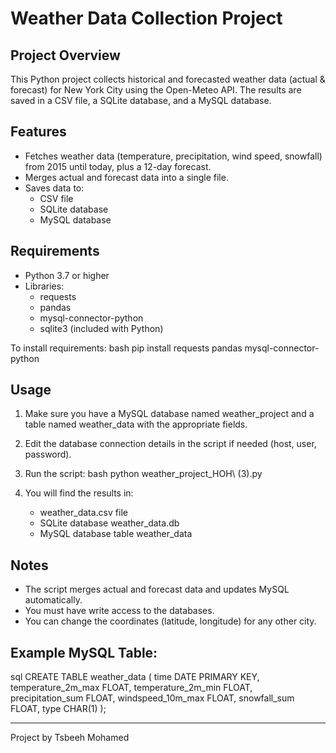 # Weather Data Collection Project

## Project Overview
This Python project collects historical and forecasted weather data (actual & forecast) for New York City using the Open-Meteo API. The results are saved in a CSV file, a SQLite database, and a MySQL database.

## Features
- Fetches weather data (temperature, precipitation, wind speed, snowfall) from 2015 until today, plus a 12-day forecast.
- Merges actual and forecast data into a single file.
- Saves data to:
	- CSV file
	- SQLite database
	- MySQL database

## Requirements
- Python 3.7 or higher
- Libraries:
	- requests
	- pandas
	- mysql-connector-python
	- sqlite3 (included with Python)

To install requirements:
bash
pip install requests pandas mysql-connector-python


## Usage
1. Make sure you have a MySQL database named weather_project and a table named weather_data with the appropriate fields.
2. Edit the database connection details in the script if needed (host, user, password).
3. Run the script:
bash
python weather_project_HOH\ (3).py

4. You will find the results in:
	 - weather_data.csv file
	 - SQLite database weather_data.db
	 - MySQL database table weather_data

## Notes
- The script merges actual and forecast data and updates MySQL automatically.
- You must have write access to the databases.
- You can change the coordinates (latitude, longitude) for any other city.

## Example MySQL Table:
sql
CREATE TABLE weather_data (
		time DATE PRIMARY KEY,
		temperature_2m_max FLOAT,
		temperature_2m_min FLOAT,
		precipitation_sum FLOAT,
		windspeed_10m_max FLOAT,
		snowfall_sum FLOAT,
		type CHAR(1)
);


---
Project by Tsbeeh Mohamed
